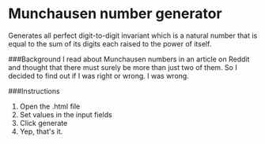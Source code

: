 # Munchausen number generator
Generates all perfect digit-to-digit invariant which is a natural number that is equal to the sum of its digits each raised to the power of itself.

###Background
I read about Munchausen numbers in an article on Reddit and thought that there must surely be more than just two of them. So I decided to find out if I was right or wrong.
I was wrong. 

###Instructions
1. Open the .html file
2. Set values in the input fields
3. Click generate
4. Yep, that's it.
